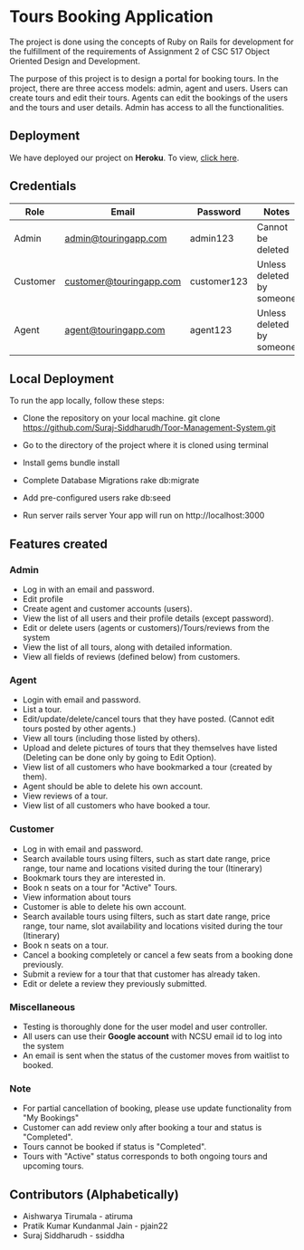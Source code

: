 # Tours Booking Application

<p align="center">
</p>

The project is done using the concepts of Ruby on Rails for development for the fulfillment of the requirements of Assignment 2 of CSC 517 Object Oriented Design and Development. 

The purpose of this project is to design a portal for booking tours. In the project, there are three access models: admin, agent and users. Users can create tours and edit their tours. Agents can edit the bookings of the users and the tours and user details. Admin has access to all the functionalities.
 
## Deployment 

We have deployed our project on **Heroku**. To view, [click here](https://evening-shore-78978.herokuapp.com/ ).

## Credentials

| Role | Email | Password | Notes |
| --- | --- | --- | --- |
| Admin | admin@touringapp.com | admin123 | Cannot be deleted |
| Customer | customer@touringapp.com | customer123 | Unless deleted by someone |
| Agent | agent@touringapp.com | agent123 | Unless deleted by someone |

## Local Deployment

To run the app locally, follow these steps:

- Clone the repository on your local machine.
git clone https://github.com/Suraj-Siddharudh/Toor-Management-System.git


- Go to the directory of the project where it is cloned using terminal

- Install gems
bundle install
-  Complete Database Migrations
rake db:migrate
- Add pre-configured users
rake db:seed
- Run server
rails server
Your app will run on http://localhost:3000


## Features created
### Admin
   - Log in with an email and password.
   - Edit profile 
   - Create agent and customer accounts (users).
   - View the list of all users and their profile details (except password).
   - Edit or delete users (agents or customers)/Tours/reviews from the system
   - View the list of all tours, along with detailed information.
   - View all fields of reviews (defined below) from customers.

### Agent
  - Login with email and password.
  - List a tour.  
  - Edit/update/delete/cancel tours that they have posted. (Cannot edit tours posted by other agents.)
  - View all tours (including those listed by others).
  - Upload and delete pictures of tours that they themselves have listed (Deleting can be done only by going to Edit Option). 
  - View list of all customers who have bookmarked a tour (created by them).
  - Agent should be able to delete his own account.
  - View reviews of a tour.
  - View list of all customers who have booked a tour.

### Customer
  - Log in with email and password.
  - Search available tours using filters, such as start date range, price range, tour name and locations visited during the tour (Itinerary)
  - Bookmark tours they are interested in.
  - Book n seats on a tour for "Active" Tours.
  - View information about tours
  - Customer is able to delete his own account.
  - Search available tours using filters, such as start date range, price range, tour name, slot availability and locations     visited during the tour (Itinerary)
  - Book n seats on a tour.
  - Cancel a booking completely or cancel a few seats from a booking done previously.
  - Submit a review for a tour that that customer has already taken.
  - Edit or delete a review they previously submitted.

### Miscellaneous
   - Testing is thoroughly done for the user model and user controller.
   - All users can use their **Google account** with NCSU email id to log into the system
   - An email is sent when the status of the customer moves from waitlist to booked.

### Note
   - For partial cancellation of booking, please use update functionality from "My Bookings"
   - Customer can add review only after booking a tour and status is "Completed".
   - Tours cannot be booked if status is "Completed".
   - Tours with "Active" status corresponds to both ongoing tours and upcoming tours.

## Contributors (Alphabetically)

  - Aishwarya Tirumala - atiruma 
  - Pratik Kumar Kundanmal Jain - pjain22
  - Suraj Siddharudh - ssiddha
